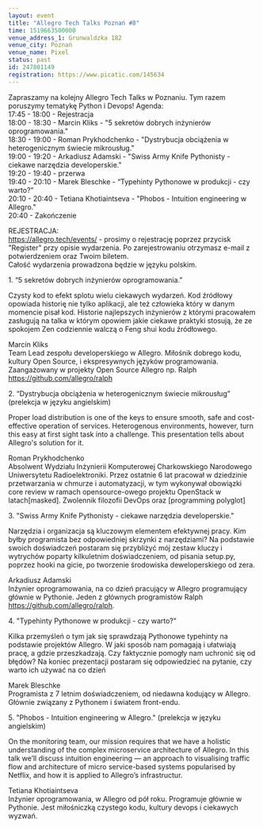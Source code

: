 ```yaml
---
layout: event
title: "Allegro Tech Talks Poznań #8"
time: 1519663500000
venue_address_1: Grunwaldzka 182
venue_city: Poznań
venue_name: Pixel 
status: past
id: 247801149
registration: https://www.picatic.com/145634
---
```


<p>Zapraszamy na kolejny Allegro Tech Talks w Poznaniu. Tym razem poruszymy tematykę Python i Devops! Agenda:
  <br/>17:45 - 18:00 - Rejestracja
  <br/>18:00 - 18:30 - Marcin Kliks - "5 sekretów dobrych inżynierów oprogramowania."
  <br/>18:30 - 19:00 - Roman Prykhodchenko - "Dystrybucja obciążenia w heterogenicznym świecie mikrousług."
  <br/>19:00 - 19:20 - Arkadiusz Adamski - "Swiss Army Knife Pythonisty - ciekawe narzędzia developerskie."
  <br/>19:20 - 19:40 - przerwa
  <br/>19:40 - 20:10 - Marek Bleschke - “Typehinty Pythonowe w produkcji - czy warto?”
  <br/>20:10 - 20:40 - Tetiana Khotiaintseva - "Phobos - Intuition engineering w Allegro."
  <br/>20:40 - Zakończenie</p>
<p>REJESTRACJA:
  <br/>
  <a href="https://allegro.tech/events/" class="linkified">https://allegro.tech/events/</a> - prosimy o rejestrację poprzez przycisk "Register" przy opisie wydarzenia. Po zarejestrowaniu otrzymasz e-mail z potwierdzeniem oraz Twoim biletem.
  <br/>Całość wydarzenia prowadzona będzie w języku polskim.</p>
<p>1. “5 sekretów dobrych inżynierów oprogramowania.”</p>
<p>Czysty kod to efekt splotu wielu ciekawych wydarzeń. Kod źródłowy opowiada historię nie tylko aplikacji, ale też człowieka który w danym momencie pisał kod. Historie najlepszych inżynierów z którymi pracowałem zasługują na talka w którym opowiem jakie
  ciekawe praktyki stosują, że ze spokojem Zen codziennie walczą o Feng shui kodu źródłowego.</p>
<p>Marcin Kliks
  <br/>Team Lead zespołu developerskiego w Allegro. Miłośnik dobrego kodu, kultury Open Source, i ekspresywnych języków programowania. Zaangażowany w projekty Open Source Allegro np. Ralph
  <a href="https://github.com/allegro/ralph" class="linkified">https://github.com/allegro/ralph</a>
</p>
<p>2. “Dystrybucja obciążenia w heterogenicznym świecie mikrousług” (prelekcja w języku angielskim)</p>
<p>Proper load distribution is one of the keys to ensure smooth, safe and cost-effective operation of services. Heterogenous environments, however, turn this easy at first sight task into a challenge. This presentation tells about Allegro's solution for
  it.</p>
<p>Roman Prykhodchenko
  <br/>Absolwent Wydziału Inżynierii Komputerowej Charkowskiego Narodowego Uniwersytetu Radioelektroniki. Przez ostatnie 6 lat pracował w dziedzinie przetwarzania w chmurze i automatyzacji, w tym wykonywał obowiązki core review w ramach opensource-owego projektu
  OpenStack w latach[masked]. Zwolennik filozofii DevOps oraz [programming polyglot]</p>
<p>​3. "Swiss Army Knife Pythonisty - ciekawe narzędzia developerskie."</p>
<p>Narzędzia i organizacja są kluczowym elementem efektywnej pracy. Kim byłby programista bez odpowiedniej skrzynki z narzędziami? Na podstawie swoich doświadczeń postaram się przybliżyć mój zestaw kluczy i wytrychów poparty kilkuletnim doświadczeniem, od
  pisania setup.py, poprzez hooki na gicie, po tworzenie środowiska deweloperskiego od zera.</p>
<p>Arkadiusz Adamski
  <br/>Inżynier oprogramowania, na co dzień pracujący w Allegro programujący głównie w Pythonie. Jeden z głównych programistów Ralph
  <a href="https://github.com/allegro/ralph" class="linkified">https://github.com/allegro/ralph</a>.</p>
<p>4. "Typehinty Pythonowe w produkcji - czy warto?"</p>
<p>Kilka przemyśleń o tym jak się sprawdzają Pythonowe typehinty na podstawie projektów Allegro. W jaki sposób nam pomagają i ułatwiają pracę, a gdzie przeszkadzają. Czy faktycznie pomogły nam uchronić się od błędów? Na koniec prezentacji postaram się odpowiedzieć
  na pytanie, czy warto ich używać na co dzień</p>
<p>Marek Bleschke
  <br/>Programista z 7 letnim doświadczeniem, od niedawna kodujący w Allegro. Głównie związany z Pythonem i światem front-endu.</p>
<p>5. "Phobos - Intuition engineering w Allegro." (prelekcja w języku angielskim)</p>
<p>On the monitoring team, our mission requires that we have a holistic understanding of the complex microservice architecture of Allegro. In this talk we’ll discuss intuition engineering — an approach to visualising traffic flow and architecture of micro
  service-based systems popularised by Netflix, and how it is applied to Allegro’s infrastructur.</p>
<p>Tetiana Khotiaintseva
  <br/>Inżynier oprogramowania, w Allegro od pół roku. Programuje głównie w Pythonie. Jest miłośniczką czystego kodu, kultury devops i ciekawych wyzwań.</p>
